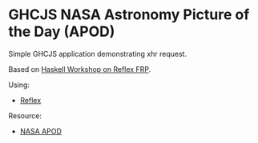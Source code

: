 # GHCJS NASA Astronomy Picture of the Day (APOD)

Simple GHCJS application demonstrating xhr request.

Based on [Haskell Workshop on Reflex FRP](http://ny-haskell.org/events/2016/03/27/haskell-workshop.html).

Using:

- [Reflex](https://github.com/reflex-frp/reflex)

Resource:

- [NASA APOD](https://api.nasa.gov/api.html#apod)
